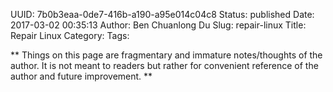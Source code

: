 UUID: 7b0b3eaa-0de7-416b-a190-a95e014c04c8
Status: published
Date: 2017-03-02 00:35:13
Author: Ben Chuanlong Du
Slug: repair-linux
Title: Repair Linux
Category: 
Tags: 

**
Things on this page are
fragmentary and immature notes/thoughts of the author.
It is not meant to readers
but rather for convenient reference of the author and future improvement.
**
